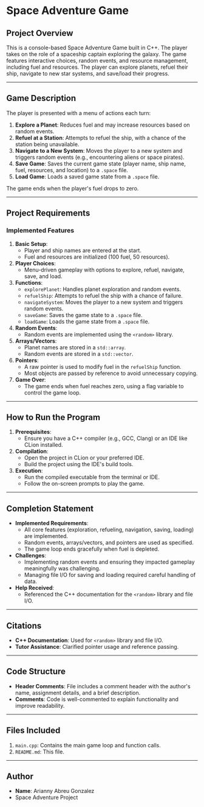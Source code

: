 # Space Adventure Game

## Project Overview
This is a console-based Space Adventure Game built in C++. The player takes on the role of a spaceship captain exploring the galaxy. The game features interactive choices, random events, and resource management, including fuel and resources. The player can explore planets, refuel their ship, navigate to new star systems, and save/load their progress.

---

## Game Description
The player is presented with a menu of actions each turn:
1. **Explore a Planet**: Reduces fuel and may increase resources based on random events.
2. **Refuel at a Station**: Attempts to refuel the ship, with a chance of the station being unavailable.
3. **Navigate to a New System**: Moves the player to a new system and triggers random events (e.g., encountering aliens or space pirates).
4. **Save Game**: Saves the current game state (player name, ship name, fuel, resources, and location) to a `.space` file.
5. **Load Game**: Loads a saved game state from a `.space` file.

The game ends when the player's fuel drops to zero.

---

## Project Requirements
### Implemented Features
1. **Basic Setup**:
   - Player and ship names are entered at the start.
   - Fuel and resources are initialized (100 fuel, 50 resources).
2. **Player Choices**:
   - Menu-driven gameplay with options to explore, refuel, navigate, save, and load.
3. **Functions**:
   - `explorePlanet`: Handles planet exploration and random events.
   - `refuelShip`: Attempts to refuel the ship with a chance of failure.
   - `navigateSystem`: Moves the player to a new system and triggers random events.
   - `saveGame`: Saves the game state to a `.space` file.
   - `loadGame`: Loads the game state from a `.space` file.
4. **Random Events**:
   - Random events are implemented using the `<random>` library.
5. **Arrays/Vectors**:
   - Planet names are stored in a `std::array`.
   - Random events are stored in a `std::vector`.
6. **Pointers**:
   - A raw pointer is used to modify fuel in the `refuelShip` function.
   - Most objects are passed by reference to avoid unnecessary copying.
7. **Game Over**:
   - The game ends when fuel reaches zero, using a flag variable to control the game loop.

---

## How to Run the Program
1. **Prerequisites**:
   - Ensure you have a C++ compiler (e.g., GCC, Clang) or an IDE like CLion installed.
2. **Compilation**:
   - Open the project in CLion or your preferred IDE.
   - Build the project using the IDE's build tools.
3. **Execution**:
   - Run the compiled executable from the terminal or IDE.
   - Follow the on-screen prompts to play the game.

---

## Completion Statement
- **Implemented Requirements**:
  - All core features (exploration, refueling, navigation, saving, loading) are implemented.
  - Random events, arrays/vectors, and pointers are used as specified.
  - The game loop ends gracefully when fuel is depleted.
- **Challenges**:
  - Implementing random events and ensuring they impacted gameplay meaningfully was challenging.
  - Managing file I/O for saving and loading required careful handling of data.
- **Help Received**:
  - Referenced the C++ documentation for the `<random>` library and file I/O.

---

## Citations
- **C++ Documentation**: Used for `<random>` library and file I/O.
- **Tutor Assistance**: Clarified pointer usage and reference passing.

---

## Code Structure
- **Header Comments**: File includes a comment header with the author's name, assignment details, and a brief description.
- **Comments**: Code is well-commented to explain functionality and improve readability.
  
---

## Files Included
1. `main.cpp`: Contains the main game loop and function calls.
2. `README.md`: This file.

---

## Author
- **Name**: Arianny Abreu Gonzalez
- Space Adventure Project

